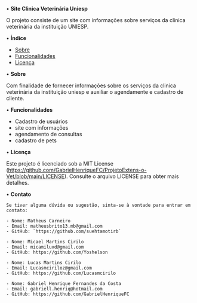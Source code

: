 • **Site Clinica Veterinária Uniesp**

O projeto consiste de um site com informações sobre serviços da clinica veterinária da instituição UNIESP.

• **Índice**

- [Sobre](#sobre)
- [Funcionalidades](#funcionalidades)
- [Licença](#licença)

• **Sobre**

Com finalidade de fornecer informações sobre os serviços da clinica veterinária da instituição uniesp e auxiliar o agendamente e cadastro de cliente.

• **Funcionalidades**

- Cadastro de usuários
- site com informações
- agendamento de consultas
- cadastro de pets 

• **Licença**

Este projeto é licenciado sob a MIT License (https://github.com/GabrielHenriqueFC/ProjetoExtens-o-Vet/blob/main/LICENSE). Consulte o arquivo LICENSE para obter mais detalhes.

• **Contato**

    Se tiver alguma dúvida ou sugestão, sinta-se à vontade para entrar em contato:

    - Nome: Matheus Carneiro
    - Email: matheusbrito13.mb@gmail.com
    - GitHub: `https://github.com/suehtamotirb`

    - Nome: Micael Martins Cirilo
    - Email: micamiluxd@gmail.com
    - GitHub: https://github.com/Yoshelson

    - Nome: Lucas Martins Cirilo
    - Email: Lucasmciriloz@gmail.com
    - GitHub: https://github.com/Lucasmcirilo

    - Nome: Gabriel Henrique Fernandes da Costa
    - Email: gabriell.henriq@hotmail.com
    - GitHub: https://github.com/GabrielHenriqueFC
